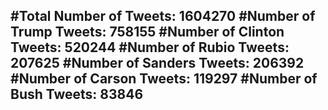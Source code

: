 #Total Number of Tweets: 1604270 
#Number of Trump Tweets: 758155
#Number of Clinton Tweets: 520244
#Number of Rubio Tweets: 207625
#Number of Sanders Tweets: 206392
#Number of Carson Tweets: 119297
#Number of Bush Tweets: 83846
---
